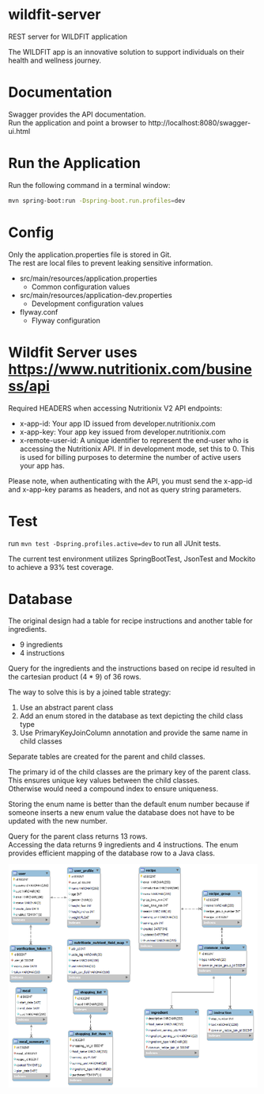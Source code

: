 # wildfit-server

REST server for WILDFIT application

The WILDFIT app is an innovative solution to support
individuals on their health and wellness journey.

# Documentation

Swagger provides the API documentation.  
Run the application and point a browser to http://localhost:8080/swagger-ui.html

# Run the Application

Run the following command in a terminal window:

```bash
mvn spring-boot:run -Dspring-boot.run.profiles=dev
```

# Config

Only the application.properties file is stored in Git.  
The rest are local files to prevent leaking sensitive information.

* src/main/resources/application.properties
    * Common configuration values
* src/main/resources/application-dev.properties
    * Development configuration values
* flyway.conf
    * Flyway configuration

# Wildfit Server uses https://www.nutritionix.com/business/api

Required HEADERS when accessing Nutritionix V2 API endpoints:

* x-app-id: Your app ID issued from developer.nutritionix.com
* x-app-key: Your app key issued from developer.nutritionix.com
* x-remote-user-id:  A unique identifier to represent the end-user who is accessing the Nutritionix API. If in
  development mode, set this to 0. This is used for billing purposes to determine the number of active users your app
  has.

Please note, when authenticating with the API, you must send the x-app-id and x-app-key params as headers, and not as
query string parameters.

# Test

run `mvn test -Dspring.profiles.active=dev` to run all JUnit tests.

The current test environment utilizes SpringBootTest, JsonTest and Mockito to achieve a 93% test coverage.

# Database

The original design had a table for recipe instructions and another table for ingredients.

* 9 ingredients
* 4 instructions

Query for the ingredients and the instructions based on recipe id resulted in the cartesian product (4 * 9) of 36 rows.

The way to solve this is by a joined table strategy:

1. Use an abstract parent class
2. Add an enum stored in the database as text depicting the child class type
3. Use PrimaryKeyJoinColumn annotation and provide the same name in child classes

Separate tables are created for the parent and child classes.

The primary id of the child classes are the primary key of the parent class.  
This ensures unique key values between the child classes.  
Otherwise would need a compound index to ensure uniqueness.

Storing the enum name is better than the default enum number because if someone inserts a
new enum value the database does not have to be updated with the new number.

Query for the parent class returns 13 rows.  
Accessing the data returns 9 ingredients and 4 instructions.
The enum provides efficient mapping of the database row to a Java class.

![WildFit database](WildFitSchema.png "WildFit Schema")

